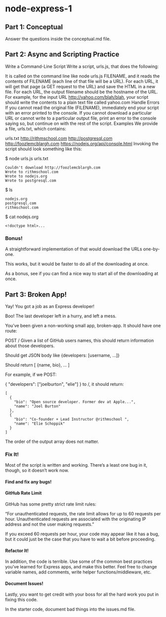 # node-express-1

## Part 1: Conceptual
Answer the questions inside the conceptual.md file.

## Part 2: Async and Scripting Practice
Write a Command-Line Script
Write a script, urls.js, that does the following:

It is called on the command line like node urls.js FILENAME, and it reads the contents of FILENAME (each line of that file will be a URL).
For each URL, it will get that page (a GET request to the URL) and save the HTML in a new file.
For each URL, the output filename should be the hostname of the URL. For example, for the input URL http://yahoo.com/blah/blah, your script should write the contents to a plain text file called yahoo.com
Handle Errors
If you cannot read the original file (FILENAME), immediately end your script with an error printed to the console.
If you cannot download a particular URL or cannot write to a particular output file, print an error to the console saying so, but continue on with the rest of the script.
Examples
We provide a file, urls.txt, which contains:

urls.txt
http://rithmschool.com
http://postgresql.com
http://foozlemcblargh.com
https://nodejs.org/api/console.html
Invoking the script should look something like this:

$ node urls.js urls.txt
```
Couldn't download http://foozlemcblargh.com
Wrote to rithmschool.com
Wrote to nodejs.org
Wrote to postgresql.com
```
$ ls
```
nodejs.org
postgresql.com
rithmschool.com
```
$ cat nodejs.org
```
<!doctype html>...
``` 

### Bonus!
A straightforward implementation of that would download the URLs one-by-one.

This works, but it would be faster to do all of the downloading at once.

As a bonus, see if you can find a nice way to start all of the downloading at once.

## Part 3: Broken App!
Yay! You got a job as an Express developer!

Boo! The last developer left in a hurry, and left a mess.

You’ve been given a non-working small app, broken-app. It should have one route:

POST /
Given a list of GitHub users names, this should return information about those developers.

Should get JSON body like {developers: [username, ...]}

Should return [ {name, bio}, ... ]

For example, if we POST:

{ "developers": ["joelburton", "elie"] }
to /, it should return:

```
[
  {
    "bio": "Open source developer. Former dev at Apple...",
    "name": "Joel Burton"
  },
  {
    "bio": "Co-founder + Lead Instructor @rithmschool ",
    "name": "Elie Schoppik"
  }
]
```

The order of the output array does not matter.

### Fix It!
Most of the script is written and working. There’s a least one bug in it, though, so it doesn’t work now.

#### Find and fix any bugs!

#### GitHub Rate Limit

GitHub has some pretty strict rate limit rules:

“For unauthenticated requests, the rate limit allows for up to 60 requests per hour. Unauthenticated requests are associated with the originating IP address and not the user making requests.”

If you exceed 60 requests per hour, your code may appear like it has a bug, but it could just be the case that you have to wait a bit before proceeding.

#### Refactor It!
In addition, the code is terrible. Use some of the common best practices you’ve learned for Express apps, and make this better. Feel free to change variable names, add comments, write helper functions/middleware, etc.

#### Document Issues!
Lastly, you want to get credit with your boss for all the hard work you put in fixing this code.

In the starter code, document bad things into the issues.md file.

